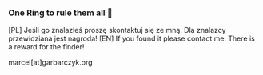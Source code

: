 ### One Ring to rule them all 💍
[PL] Jeśli go znalazłeś proszę skontaktuj się ze mną. Dla znalazcy przewidziana jest nagroda!
[EN] If you found it please contact me. There is a reward for the finder!

marcel[at]garbarczyk.org
